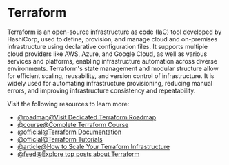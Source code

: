 # Terraform

Terraform is an open-source infrastructure as code (IaC) tool developed by HashiCorp, used to define, provision, and manage cloud and on-premises infrastructure using declarative configuration files. It supports multiple cloud providers like AWS, Azure, and Google Cloud, as well as various services and platforms, enabling infrastructure automation across diverse environments. Terraform's state management and modular structure allow for efficient scaling, reusability, and version control of infrastructure. It is widely used for automating infrastructure provisioning, reducing manual errors, and improving infrastructure consistency and repeatability.

Visit the following resources to learn more:

- [@roadmap@Visit Dedicated Terraform Roadmap](https://roadmap.sh/terraform)
- [@course@Complete Terraform Course](https://www.youtube.com/watch?v=7xngnjfIlK4)
- [@official@Terraform Documentation](https://www.terraform.io/docs)
- [@official@Terraform Tutorials](https://learn.hashicorp.com/terraform)
- [@article@How to Scale Your Terraform Infrastructure](https://thenewstack.io/how-to-scale-your-terraform-infrastructure/)
- [@feed@Explore top posts about Terraform](https://app.daily.dev/tags/terraform?ref=roadmapsh)